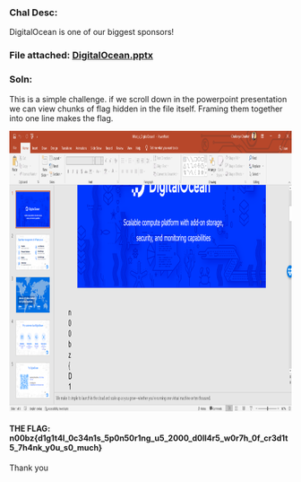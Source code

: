 ### Chal Desc: 
DigitalOcean is one of our biggest sponsors!

### File attached: [DigitalOcean.pptx](w.pptx)

### Soln: 
This is a simple challenge. if we scroll down in the powerpoint presentation we can view chunks of flag hidden in the file itself.
Framing them together into one line makes the flag.

<h>
  <img src="do.png" width="700" height="500">
 </h>


#### THE FLAG: n00bz{d1g1t4l_0c34n1s_5p0n50r1ng_u5_2000_d0ll4r5_w0r7h_0f_cr3d1t5_7h4nk_y0u_s0_much}

Thank you
